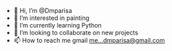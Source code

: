 - 👋 Hi, I’m @Dmparisa
- 👀 I’m interested in painting
- 🌱 I’m currently learning Python
- 💞️ I’m looking to collaborate on new projects
- 📫 How to reach me gmail me...dmparisa@gmail.com

<!---
Dmparisa/Dmparisa is a ✨ special ✨ repository because its `README.md` (this file) appears on your GitHub profile.
You can click the Preview link to take a look at your changes.
--->
